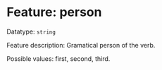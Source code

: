 # Feature: person

Datatype: `string`

Feature description: Gramatical person of the verb.

Possible values: first, second, third.
